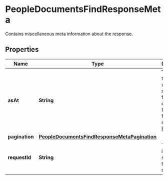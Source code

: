 

# PeopleDocumentsFindResponseMeta

Contains miscellaneous meta information about the response.

## Properties

| Name | Type | Description | Notes |
|------------ | ------------- | ------------- | -------------|
|**asAt** | **String** | The point in time for which this response is for. This date will follow the format defined by [RFC3339](https://tools.ietf.org/html/rfc3339#section-5.6). |  [optional] |
|**pagination** | [**PeopleDocumentsFindResponseMetaPagination**](PeopleDocumentsFindResponseMetaPagination.md) |  |  [optional] |
|**requestId** | **String** | The identifier string for the api request. |  [optional] |



